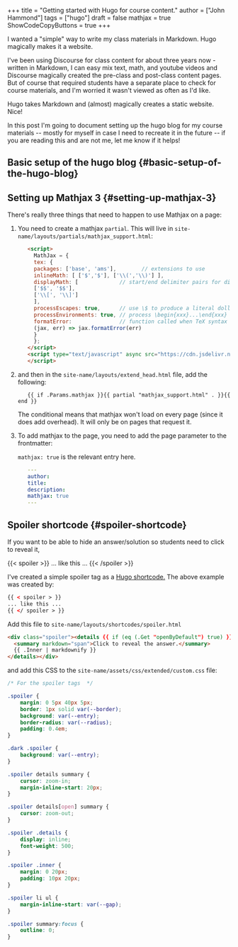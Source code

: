 +++
title = "Getting started with Hugo for course content."
author = ["John Hammond"]
tags = ["hugo"]
draft = false
mathjax = true
ShowCodeCopyButtons = true
+++

I wanted a "simple" way to write my class materials in Markdown. Hugo magically makes it a website.
<!--more-->
I've been using Discourse for class content for about three years now - written in Markdown, I can easy mix text, math, and youtube videos and Discourse magically created the pre-class and post-class content pages. But of course that required students have a separate place to check for course materials, and I'm worried it wasn't viewed as often as I'd like.

Hugo takes Markdown and (almost) magically creates a static website. Nice!

In this post I'm going to document setting up the hugo blog for my course materials -- mostly for myself in case I need to recreate it in the future -- if you are reading this and are not me, let me know if it helps!


## Basic setup of the hugo blog {#basic-setup-of-the-hugo-blog}


## Setting up Mathjax 3 {#setting-up-mathjax-3}

There's really three things that need to happen to use Mathjax on a page:

1.  You need to create a mathjax `partial`. This will live in `site-name/layouts/partials/mathjax_support.html`:

    ```html
       <script>
         MathJax = {
         tex: {
         packages: ['base', 'ams'],        // extensions to use
         inlineMath: [ ['$','$'], ['\\(','\\)'] ],
         displayMath: [             // start/end delimiter pairs for display math
         ['$$', '$$'],
         ['\\[', '\\]']
         ],
         processEscapes: true,      // use \$ to produce a literal dollar sign
         processEnvironments: true, // process \begin{xxx}...\end{xxx} outside math mode
         formatError:               // function called when TeX syntax errors occur
         (jax, err) => jax.formatError(err)
         }
         };
       </script>
       <script type="text/javascript" async src="https://cdn.jsdelivr.net/npm/mathjax@3/es5/tex-mml-chtml.js">
       </script>
    ```

2.  and then in the `site-name/layouts/extend_head.html` file, add the following:

    ```nil
       {{ if .Params.mathjax }}{{ partial "mathjax_support.html" . }}{{ end }}
    ```

    The conditional means that mathjax won't load on every page (since it does add overhead). It will only be on pages that request it.

3.  To add mathjax to the page, you need to add the page parameter to the frontmatter:

    <aside>

    `mathjax: true` is the relevant entry here.

    </aside>

    ```yaml
       ---
       author:
       title:
       description:
       mathjax: true
       ---
    ```


## Spoiler shortcode {#spoiler-shortcode}

If you want to be able to hide an answer/solution so students need to click to reveal it,

{{< spoiler >}}
... like this ...
{{< /spoiler >}}

I've created a simple spoiler tag as a [Hugo shortcode.](https://gohugo.io/content-management/shortcodes/)  The above example was created by:

```html
{{ < spoiler > }}
... like this ...
{{ </ spoiler > }}
```

Add this file to `site-name/layouts/shortcodes/spoiler.html`

```html
<div class="spoiler"><details {{ if (eq (.Get "openByDefault") true) }} open=true {{ end }}>
  <summary markdown="span">Click to reveal the answer.</summary>
  {{ .Inner | markdownify }}
</details></div>
```

and add this CSS to the `site-name/assets/css/extended/custom.css` file:

```css
/* For the spoiler tags  */

.spoiler {
    margin: 0 5px 40px 5px;
    border: 1px solid var(--border);
    background: var(--entry);
    border-radius: var(--radius);
    padding: 0.4em;
}

.dark .spoiler {
    background: var(--entry);
}

.spoiler details summary {
    cursor: zoom-in;
    margin-inline-start: 20px;
}

.spoiler details[open] summary {
    cursor: zoom-out;
}

.spoiler .details {
    display: inline;
    font-weight: 500;
}

.spoiler .inner {
    margin: 0 20px;
    padding: 10px 20px;
}

.spoiler li ul {
    margin-inline-start: var(--gap);
}

.spoiler summary:focus {
    outline: 0;
}
```
